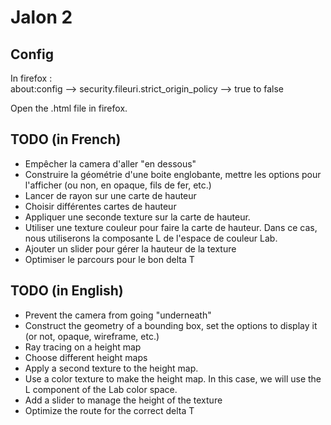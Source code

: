 # Jalon 2


## Config

In firefox :  
about:config --> security.fileuri.strict_origin_policy --> true to false  

Open the .html file in firefox.  

## TODO (in French)
- Empêcher la camera d'aller "en dessous"
- Construire la géométrie d'une boite englobante, mettre les options pour l'afficher (ou non, en opaque, fils de fer, etc.)
- Lancer de rayon sur une carte de hauteur
- Choisir différentes cartes de hauteur
- Appliquer une seconde texture sur la carte de hauteur.
- Utiliser une texture couleur pour faire la carte de hauteur. Dans ce cas, nous utiliserons la composante L de l'espace de couleur Lab.
- Ajouter un slider pour gérer la hauteur de la texture
- Optimiser le parcours pour le bon delta T

## TODO (in English)

- Prevent the camera from going "underneath"
- Construct the geometry of a bounding box, set the options to display it (or not, opaque, wireframe, etc.)
- Ray tracing on a height map
- Choose different height maps
- Apply a second texture to the height map.
- Use a color texture to make the height map. In this case, we will use the L component of the Lab color space.
- Add a slider to manage the height of the texture
- Optimize the route for the correct delta T